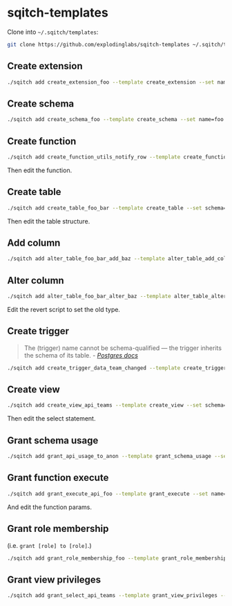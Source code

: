 # sqitch-templates

Clone into `~/.sqitch/templates`:
```sh
git clone https://github.com/explodinglabs/sqitch-templates ~/.sqitch/templates
```

## Create extension

```sh
./sqitch add create_extension_foo --template create_extension --set name=foo --note 'Create extension foo'
```

## Create schema

```sh
./sqitch add create_schema_foo --template create_schema --set name=foo --note 'Add foo schema'
```

## Create function

```sh
./sqitch add create_function_utils_notify_row --template create_function --set schema=utils --set name=notify_row --note 'Add utils.notify_row function'
```

Then edit the function.

## Create table

```sh
./sqitch add create_table_foo_bar --template create_table --set schema=foo --set name=bar --note 'Add foo.bar table'
```

Then edit the table structure.

## Add column

```sh
./sqitch add alter_table_foo_bar_add_baz --template alter_table_add_column --set schema=foo --set table=bar --set column_name=baz --set column_type=integer --note 'Add foo.bar column baz'
```

## Alter column

```sh
./sqitch add alter_table_foo_bar_alter_baz --template alter_table_alter_column --set schema=foo --set table=bar --set column_name=baz --set change='type varchar(4)' --note 'Alter foo.bar column baz'
```

Edit the revert script to set the old type.

## Create trigger

<blockquote>
The (trigger) name cannot be schema-qualified — the trigger inherits the schema of its
table. - <cite><a href="https://www.postgresql.org/docs/9.5/static/sql-createtrigger.html">Postgres docs</a></cite>
</blockquote>

```sh
./sqitch add create_trigger_data_team_changed --template create_trigger --set table_schema=data --set table_name=team --set trigger_name=team_changed --note 'Add data.team_changed trigger'
```

## Create view

```sh
./sqitch add create_view_api_teams --template create_view --set schema=api --set name=teams --note 'Add api.teams view'
```

Then edit the select statement.

## Grant schema usage

```sh
./sqitch add grant_api_usage_to_anon --template grant_schema_usage --set schema=api --set role=anon --note 'Grant usage on api schema to anon'
```

## Grant function execute

```sh
./sqitch add grant_execute_api_foo --template grant_execute --set name=api.login --set role=web_user --note 'Grant execute on api.login to web_user'
```

And edit the function params.

## Grant role membership

(i.e. `grant [role] to [role]`.)

```sh
./sqitch add grant_role_membership_foo --template grant_role_membership --set from_role=web_user --set role=authenticator --note 'Grant web_user to authenticator'
```

## Grant view privileges

```sh
./sqitch add grant_select_api_teams --template grant_view_privileges --set type=select --set schema=api --set table=teams --set role=web_user --note 'Grant select on api.teams to web_user'
```


